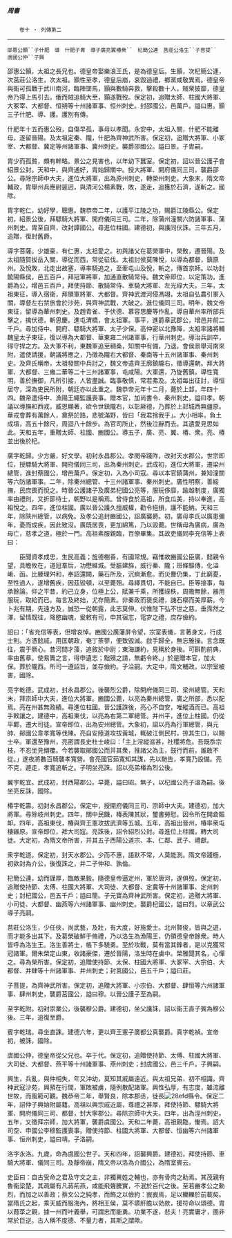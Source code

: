 

##### 周書
　　`卷十 ‧ 列傳第二`

* * *

`邵惠公顥``子什肥　導　什肥子胄　導子廣亮翼椿衆``　杞簡公連　莒莊公洛生``子菩提``　虞國公仲``子興`

邵惠公顥，太祖之長兄也。德皇帝娶樂浪王氏，是為德皇后。生顥，次杞簡公連，次莒莊公洛生，次太祖。顥性至孝，德皇后崩，哀毀過禮，鄉黨咸敬異焉。德皇帝與衞可孤戰于武川南河，臨陣墜馬，顥與數騎奔救，擊殺數十人，賊衆披靡，德皇帝乃得上馬引去。俄而賊追騎大至，顥遂戰歿。保定初，追贈太師、柱國大將軍、大冢宰、大都督、恒朔等十州諸軍事、恒州刺史。封邵國公，邑萬戶。謚曰惠。顥三子什肥、導、護。護別有傳。

什肥年十五而惠公歿，自傷早孤，事母以孝聞。永安中，太祖入關，什肥不能離母，遂留晉陽。及太祖定秦、隴，什肥為齊神武所害。保定初，追贈大將軍、小冢宰、大都督、冀定等州諸軍事、冀州刺史。襲爵邵國公。謚曰景。子胄嗣。

胄少而孤貧，頗有幹略。景公之見害也，以年幼下蠶室。保定初，詔以晉公護子會紹景公封。天和中，與齊通好，胄始歸關中。授大將軍、開府儀同三司，襲爵邵公。尋除宗師中大夫，進位大將軍，出為原州刺史，轉滎州刺史。大象末，隋文帝輔政，胄舉州兵應尉遲迥，與清河公楊素戰，敗，遂走，追獲於石濟，遂斬之。國除。

胄字乾仁，幼好學，聰惠。魏恭帝二年，以護平江陵之功，賜爵江陵縣公。保定初，紹景公後，拜驃騎大將軍、開府儀同三司。二年，除蒲州潼關六防諸軍事、蒲州刺史。胄至自齊，改封譚國公。尋進位柱國。建德初，與護同伏誅。三年五月，追贈，復封舊爵。

導字菩薩。少雄豪，有仁惠，太祖愛之。初與諸父在葛榮軍中，榮敗，遷晉陽。及太祖隨賀拔岳入關，導從而西，常從征伐。太祖討侯莫陳悅，以導為都督，鎮原州。及悅敗，北走出故塞，導率騎追之，至牽屯山及悅，斬之，傳首京師。以功封饒陽縣侯，邑五百戶，拜冠軍將軍，加通直散騎常侍。魏文帝即位，以定策功，進爵為公，增邑五百戶，拜使持節、散騎常侍、車騎大將軍、左光祿大夫。三年，太祖東征，導入宿衞，拜領軍將軍、大都督。齊神武渡河侵馮翊，太祖自弘農引軍入關，導督左右禁旅會於沙苑，與齊神武戰，大破之。進位儀同三司。明年，魏文帝東征，留導為華州刺史。及趙青雀、于伏德、慕容思慶等作亂，導自華州率所部兵擊之，擒伏德，斬思慶。進屯渭橋，會太祖軍。事平，進爵章武郡公，增邑并前二千戶。尋加侍中、開府、驃騎大將軍、太子少保。高仲密以北豫降，太祖率諸將輔魏皇太子東征，復以導為大都督、華東雍二州諸軍事，行華州刺史。導治兵訓卒，得守捍之方。及大軍不利，東魏軍追至稠桑，知關中有備，乃退。會侯景舉河南來附，遣使請援，朝議將應之，乃徵為隴右大都督、秦南等十五州諸軍事、秦州刺史。及齊氏稱帝，太祖發關中兵討之，魏文帝遣齊王廓鎮隴右，徵導還朝。拜大將軍、大都督、三雍二華等二十三州諸軍事，屯咸陽。大軍還，乃旋舊鎮。導性寬明，善於撫御，凡所引接，人皆盡誠。臨事敬慎，常若弗及。太祖每出征討，導恒居守，深為吏民所附，朝廷亦以此重之。魏恭帝元年十二月，薨於上邽，年四十四。魏帝遣侍中、漁陽王繩監護喪事。贈本官，加尚書令、秦州刺史，謚曰孝。朝議以導撫和西戎，威恩顯著，欲令世鎮隴右，以彰厥德，乃葬於上邽城西無疆原。華戎會葬有萬餘人，奠祭於路，悲號滿野，皆曰「我君捨我乎」。大小相率，負土成墳，高五十餘尺，周迴八十餘步。為官司所止，然後泣辭而去。其遺愛見思如此。天和五年，重贈太師、柱國、豳國公。導五子，廣、亮、翼、椿、衆。亮、椿並出後於杞。

廣字乾歸。少方嚴，好文學。初封永昌郡公。孝閔帝踐阼，改封天水郡公。世宗即位，授驃騎大將軍、開府儀同三司，出為秦州刺史。武成初，進位大將軍，遷梁州總管，進封蔡國公，增邑萬戶。保定初，入為小司寇。尋以本官鎮蒲州，兼知潼關等六防諸軍事。二年，除秦州總管、十三州諸軍事、秦州刺史。廣性明察，善綏撫，民庶畏而悅之。時晉公護諸子及廣弟杞國公亮等，服玩侈靡，踰越制度，廣獨率由禮則，又折節待士，朝野以是稱焉。曾侍食於高祖，所食瓜美，持以奉進，高祖悅之。四年，進位柱國。廣以晉公護久擅威權，勸令挹損，護不能納。天和三年，除陝州總管，以病免。及孝公追封豳國公，詔廣襲爵。初，廣母李氏以廣患彌年，憂而成疾，因此致沒。廣既居喪，更加綿篤，乃以毀薨。世稱母為廣病，廣為母亡，慈孝之道，極於一門。高祖素服親臨，百僚畢集。其故吏儀同李充信等上表曰：

　　臣聞資孝成忠，生民高義；旌德樹善，有國常規。竊惟故豳國公臣廣，懿親令望，具瞻攸在，道冠羣后，功懋維城。受脤建旆，威行秦、隴；班條驅傳，化溢崤、函。比腠理舛和，奉詔還闕，藥石所及，沉痾漸愈。而災釁仍集，丁此窮憂，至性過人，遂增舊疾，因茲毀頓，以至薨殂。尋繹貫切，不能自已。臣等接事，每承餘論。仰之平昔，約己立身，位極上公，賦兼千乘，所獲祿秩，周贍無餘，器用服玩，取給而已。每言及終始，尤存簡素。非秦政而褒吳禮，譏石槨而美厚薪。今卜兆有期，先遠方及，誠恐一從朝露，此志莫伸。伏惟陛下弘不世之慈，垂霈然之澤，留情既往，降愍幽魂，爰敕有司，申其宿志，窀穸之禮，庶存儉約。

詔曰：「省充信等表，但增哀悼。豳國公廣藩屏令望，宗室表儀，言著身文，行成士則。方憑懿戚，用匡朝政，奄丁荼蓼，便致毀滅。啟手歸全，無忘雅操。言念既往，震于厥心。昔河間才藻，追敘於中尉；東海謙約，見稱於身後。可斟酌前典，率由舊章。使易簀之言，得申遺志；黜殯之請，無虧令終。」於是贈本官，加太保。葬於隴西。所司一遵詔旨，並存儉約。子洽嗣。大定中，隋文輔政，以宗室被害，國除。

亮字乾德。武成初，封永昌郡公。後襲烈公爵，除開府儀同三司、梁州總管。天和末，拜宗師中大夫，進位大將軍。豳國公薨，以亮為秦州總管，廣之所部，悉以配焉。亮在州甚無政績。尋進位柱國。晉公護誅後，亮心不自安，唯縱酒而已。高祖手敕讓之。建德中，高祖東伐，以亮為右第二軍總管。并州平，進位上柱國。仍從平鄴，遷大司徒。宣帝即位，出為安州總管。大象初，詔以亮為行軍總管，與元帥、鄖國公韋孝寬等伐陳。亮自安陸道攻拔黃城，輒破江側民村，掠其生口，以賜士卒。軍還至豫州，亮密謂長史杜士峻曰：「主上淫縱滋甚，社稷將危。吾既忝宗枝，不忍坐見傾覆。今若襲取鄖國公而并其衆，推諸父為主，鼓行而前，誰敢不從。」遂夜將數百騎襲孝寬營。會亮國官茹寬知其謀，先以馳告，孝寬乃設備。亮不克，遯走，孝寬追斬之。子明坐亮誅。詔以亮弟椿為烈公後。

翼字乾宜。武成初，封西陽郡公。早薨，謚曰昭。無子，以杞國公亮子溫為嗣。後坐亮反誅，國除。

椿字乾壽。初封永昌郡公。保定中，授開府儀同三司、宗師中大夫。建德初，加大將軍。尋除岐州刺史。四年，關中民饑，椿表陳其狀，璽書勞慰。因令所在開倉賑卹。四年，高祖東伐，椿與齊王憲攻拔武濟等五城。五年，高祖出晉州，椿率衆屯棲雞原。宣帝即位，拜大司寇。亮誅後，詔令紹烈公封。尋進位上柱國，轉大司徒。大定初，為隋文帝所害，并其五子西陽公道宗、本、仁鄰、武子、禮獻。

衆字乾道。保定初，封天水郡公。少而不惠，語默不常，人莫能測。隋文帝踐極，初欲封為介公，後復誅之，并二子仲和、孰倫。

杞簡公連，幼而謹厚，臨敵果毅。隨德皇帝逼定州，軍於唐河，遂俱歿。保定初，追贈使持節、太傅、柱國大將軍、大司徒、大都督、定冀等十州諸軍事、定州刺史；封杞國公，邑五千戶；謚曰簡。子元寶為齊神武所害。保定初，追贈大將軍、小司徒、大都督、幽燕等六州諸軍事、幽州刺史。襲爵杞國公，謚曰烈。以章武公導子亮嗣。

莒莊公洛生，少任俠，尚武藝，及壯，有大度，好施愛士。北州賢俊，皆與之遊，而才能多出其下。及葛榮破鮮于脩禮，乃以洛生為漁陽王，仍領德皇帝餘衆。時人皆呼為洛生王。洛生善將士，帳下多驍勇。至於攻戰，莫有當其鋒者，是以克獲常冠諸軍。爾朱榮定山東，收諸豪傑，遷於晉陽，洛生時在虜中。榮雅聞其名，心憚之。尋為榮所害。保定初，追贈使持節、太保、柱國大將軍、大冢宰、大宗伯、大都督、并肆等十州諸軍事、并州刺史；封莒國公，邑五千戶；謚曰莊。

子菩提，為齊神武所害。保定初，追贈大將軍、小宗伯、大都督、肆恒等六州諸軍事、肆州刺史，襲爵莒國公，謚曰穆。以晉公護子至為嗣。

至字乾附。初封崇業公，後襲穆公爵。建德初，坐父護誅，詔以衞王直子賓為穆公後。三年，追復至爵。

賓字乾瑞。尋坐直誅。建德六年，更以齊王憲子廣都公真襲爵。真字乾禎。宣帝初，被誅，國除。

虞國公仲，德皇帝從父兄也。卒于代。保定初，追贈使持節、太傅、柱國大將軍、大司徒、大都督、燕平等十州諸軍事、燕州刺史；封虞國公，邑三千戶。子興嗣。

興生，兵亂，與仲相失，年又沖幼，莫知其戚屬遠近。與太祖兄弟，初不相識。齊神武寇沙苑，興預在行間，軍敗被虜，隨例散配諸軍。興性弘厚，有志度，雖流離世故，而風範可觀。魏恭帝二年，舉賢良，除本郡丞，徙長![28efd](../../imgs/28efd.gif)縣令。保定二年，詔仲子興始附屬籍。高祖以興宗戚近屬，尊禮之甚厚，拜使持節、驃騎大將軍、開府儀同三司、都督，封大寧郡公。尋除宗師中大夫。四年，出為涇州刺史。五年，又徵拜宗師，加大將軍，襲爵虞國公。天和二年薨，高祖親臨，慟焉。詔大司空、申國公李穆監護喪事。贈使持節、柱國大將軍、大都督、恒幽等六州諸軍事、恒州刺史，謚曰靖。子洛嗣。

洛字永洛。九歲，命為虞國公世子。天和四年，詔襲興爵。建德初，拜使持節、車騎大將軍、儀同三司。及靜帝崩，隋文帝以洛為介國公，為隋室賓云。

史臣曰：自古受命之君及守文之主，非獨異姓之輔也，亦有骨肉之助焉。其茂親有魯衞梁楚，其疏屬有凡蔣荊燕，咸能飛聲騰實，不泯於百代之後。至若豳孝公之勳烈，而加之以善政；蔡文公之純孝，而飾之以儉約：峩峩焉，足以轥轢於前載矣。當隋氏之起，乘天威而服海內，將相王侯，莫不隳肝膽以効款，援符命以頌德。胄以葭莩之親，據一州而叶義舉，可謂忠而能勇。功業不遂，悲夫！亮實庸才，圖非常於巨逆。古人稱不度德、不量力者，其斯之謂歟。

* * *

